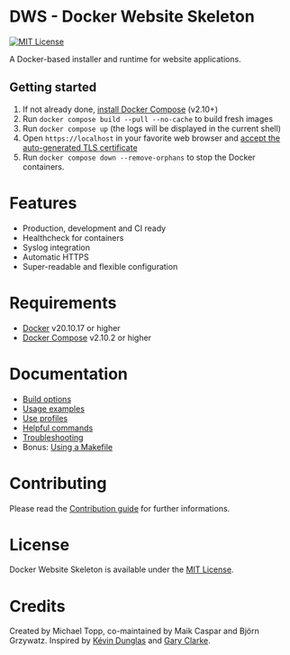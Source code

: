 # DWS - Docker Website Skeleton

[![MIT License][license-shield]][license-url]

A Docker-based installer and runtime for website applications.

## Getting started

1. If not already done, [install Docker Compose](https://docs.docker.com/compose/install/) (v2.10+)
2. Run `docker compose build --pull --no-cache` to build fresh images
3. Run `docker compose up` (the logs will be displayed in the current shell)
4. Open `https://localhost` in your favorite web browser
   and [accept the auto-generated TLS certificate](https://stackoverflow.com/a/15076602/1352334)
5. Run `docker compose down --remove-orphans` to stop the Docker containers.

# Features

* Production, development and CI ready
* Healthcheck for containers
* Syslog integration
* Automatic HTTPS
* Super-readable and flexible configuration

# Requirements

* [Docker](https://docs.docker.com/get-docker/) v20.10.17 or higher
* [Docker Compose](https://docs.docker.com/compose/install/) v2.10.2 or higher

# Documentation

* [Build options](docs/build-options.md)
* [Usage examples](docs/examples.md)
* [Use profiles](docs/profiles.md)
* [Helpful commands](docs/commands.md)
* [Troubleshooting](docs/troubleshooting.md)
* Bonus: [Using a Makefile](docs/makefile.md)

# Contributing

Please read the [Contribution guide](CONTRIBUTING.md) for further informations.

# License

Docker Website Skeleton is available under the [MIT License](LICENSE.md).

# Credits

Created by Michael Topp, co-maintained by Maik Caspar and Björn Grzywatz. Inspired
by [Kévin Dunglas](https://github.com/dunglas/symfony-docker)
and [Gary Clarke](https://github.com/GaryClarke/nginx-php7.4-mysql8-node-docker-network).


[license-shield]: https://img.shields.io/github/license/othneildrew/Best-README-Template.svg?style=for-the-badge
[license-url]: http://git.capita-europe.com/mitopp/dws-docker-website-skeleton/-/blob/master/LICENSE.md
